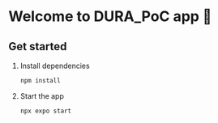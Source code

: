 # Welcome to DURA_PoC app 👋

## Get started

1. Install dependencies

   ```bash
   npm install
   ```

2. Start the app

   ```bash
   npx expo start
   ```
